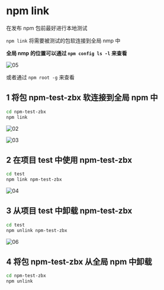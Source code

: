 # npm link

在发布 npm 包前最好进行本地测试

`npm link` 将需要被测试的包软连接到全局 nmp 中

**全局 nmp 的位置可以通过 `npm config ls -l` 来查看**

![05](/images/20230719/05.png)

或者通过 `npm root -g` 来查看

## 1 将包 npm-test-zbx 软连接到全局 npm 中

```sh
cd npm-test-zbx
npm link
```

![02](/images/20230719/02.png)

![03](/images/20230719/03.png)

## 2 在项目 test 中使用 npm-test-zbx

```sh
cd test
npm link npm-test-zbx
```

![04](/images/20230719/04.png)

## 3 从项目 test 中卸载 npm-test-zbx

```sh
cd test
npm unlink npm-test-zbx
```

![06](/images/20230719/06.png)

## 4 将包 npm-test-zbx 从全局 npm 中卸载

```sh
cd npm-test-zbx
npm unlink
```